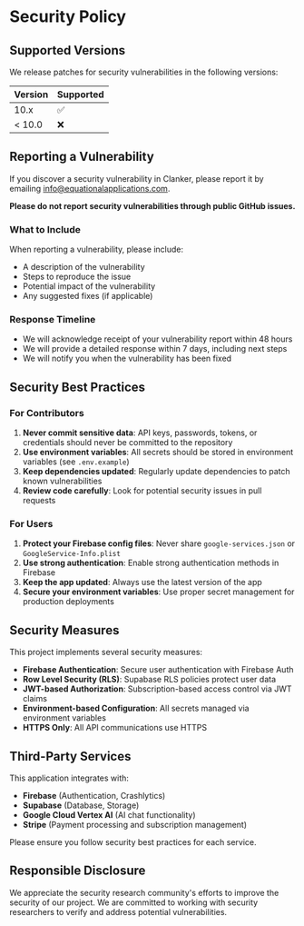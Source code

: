 # Security Policy

## Supported Versions

We release patches for security vulnerabilities in the following versions:

| Version | Supported          |
| ------- | ------------------ |
| 10.x    | :white_check_mark: |
| < 10.0  | :x:                |

## Reporting a Vulnerability

If you discover a security vulnerability in Clanker, please report it by emailing [info@equationalapplications.com](mailto:info@equationalapplications.com).

**Please do not report security vulnerabilities through public GitHub issues.**

### What to Include

When reporting a vulnerability, please include:

- A description of the vulnerability
- Steps to reproduce the issue
- Potential impact of the vulnerability
- Any suggested fixes (if applicable)

### Response Timeline

- We will acknowledge receipt of your vulnerability report within 48 hours
- We will provide a detailed response within 7 days, including next steps
- We will notify you when the vulnerability has been fixed

## Security Best Practices

### For Contributors

1. **Never commit sensitive data**: API keys, passwords, tokens, or credentials should never be committed to the repository
2. **Use environment variables**: All secrets should be stored in environment variables (see `.env.example`)
3. **Keep dependencies updated**: Regularly update dependencies to patch known vulnerabilities
4. **Review code carefully**: Look for potential security issues in pull requests

### For Users

1. **Protect your Firebase config files**: Never share `google-services.json` or `GoogleService-Info.plist`
2. **Use strong authentication**: Enable strong authentication methods in Firebase
3. **Keep the app updated**: Always use the latest version of the app
4. **Secure your environment variables**: Use proper secret management for production deployments

## Security Measures

This project implements several security measures:

- **Firebase Authentication**: Secure user authentication with Firebase Auth
- **Row Level Security (RLS)**: Supabase RLS policies protect user data
- **JWT-based Authorization**: Subscription-based access control via JWT claims
- **Environment-based Configuration**: All secrets managed via environment variables
- **HTTPS Only**: All API communications use HTTPS

## Third-Party Services

This application integrates with:

- **Firebase** (Authentication, Crashlytics)
- **Supabase** (Database, Storage)
- **Google Cloud Vertex AI** (AI chat functionality)
- **Stripe** (Payment processing and subscription management)

Please ensure you follow security best practices for each service.

## Responsible Disclosure

We appreciate the security research community's efforts to improve the security of our project. We are committed to working with security researchers to verify and address potential vulnerabilities.
